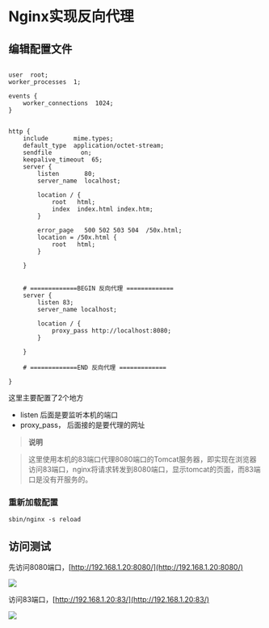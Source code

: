 # Nginx实现反向代理

## 编辑配置文件

```

user  root;
worker_processes  1;

events {
    worker_connections  1024;
}


http {
    include       mime.types;
    default_type  application/octet-stream;
    sendfile        on;
    keepalive_timeout  65;
    server {
        listen       80;
        server_name  localhost;

        location / {
            root   html;
            index  index.html index.htm;
        }

        error_page   500 502 503 504  /50x.html;
        location = /50x.html {
            root   html;
        }

    }

	
	# =============BEGIN 反向代理 =============
	server {
		listen 83;
		server_name localhost;
		
		location / {
			proxy_pass http://localhost:8080;
		}

    }
	
	# =============END 反向代理 =============

}
```

这里主要配置了2个地方

- listen 后面是要监听本机的端口
- proxy_pass， 后面接的是要代理的网址

> **说明**

> 这里使用本机的83端口代理8080端口的Tomcat服务器，即实现在浏览器访问83端口，nginx将请求转发到8080端口，显示tomcat的页面，而83端口是没有开服务的。


### 重新加载配置

```
sbin/nginx -s reload
```

## 访问测试

先访问8080端口，[http://192.168.1.20:8080/](http://192.168.1.20:8080/)

![](https://gitee.com/AlanLee97/public-asset/raw/master/note_images/image-20200424211524141.png#alt=image-20200424211524141)

访问83端口，[http://192.168.1.20:83/](http://192.168.1.20:83/)

![](https://gitee.com/AlanLee97/public-asset/raw/master/note_images/image-20200424211728660.png#alt=image-20200424211728660)

